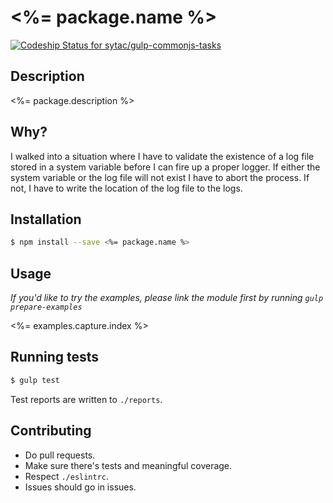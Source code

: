 # <%= package.name %>

[![Codeship Status for sytac/gulp-commonjs-tasks](https://codeship.com/projects/69dc7400-53c5-0133-1404-76919038d6b2/status?branch=master)](https://codeship.com/projects/103903)

## Description

<%= package.description %>

## Why?

I walked into a situation where I have to validate the existence of a log
file stored in a system variable before I can fire up a proper logger.
If either the system variable or the log file will not exist I have to abort the
process. If not, I have to write the location of the log file to
the logs.

## Installation

```bash
$ npm install --save <%= package.name %>
```

## Usage

*If you'd like to try the examples, please link the module first by running `gulp prepare-examples`*

<%= examples.capture.index %>


## Running tests

```bash
$ gulp test
```

Test reports are written to `./reports`.

## Contributing

-   Do pull requests.
-   Make sure there's tests and meaningful coverage.
-   Respect `./eslintrc`.
-   Issues should go in issues.
